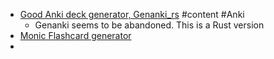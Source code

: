 - [Good Anki deck generator, Genanki_rs](https://guiferviz.com/mnemocards/) #content #Anki
	- Genanki seems to be abandoned. This is a Rust version
- [Monic Flashcard generator](https://beta.monic.ai)
-